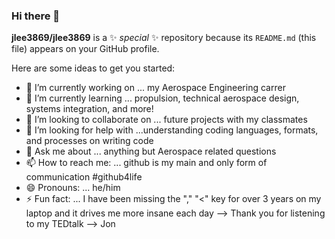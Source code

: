 ### Hi there 👋


**jlee3869/jlee3869** is a ✨ _special_ ✨ repository because its `README.md` (this file) appears on your GitHub profile.

Here are some ideas to get you started:

- 🔭 I’m currently working on ... my Aerospace Engineering carrer 
- 🌱 I’m currently learning ... propulsion, technical aerospace design, systems integration, and more!
- 👯 I’m looking to collaborate on ... future projects with my classmates
- 🤔 I’m looking for help with ...understanding coding languages, formats, and processes on writing code
- 💬 Ask me about ... anything but Aerospace related questions
- 📫 How to reach me: ... github is my main and only form of communication #github4life
- 😄 Pronouns: ... he/him
- ⚡ Fun fact: ... I have been missing the "," "<" key for over 3 years on my laptop and it drives me more insane each day
--> Thank you for listening to my TEDtalk
--> Jon
